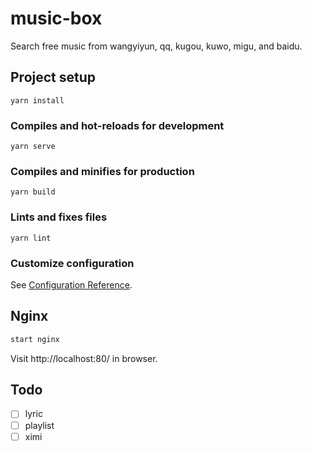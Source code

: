 # music-box
Search free music from wangyiyun, qq, kugou, kuwo, migu, and baidu.

## Project setup
```
yarn install
```

### Compiles and hot-reloads for development
```
yarn serve
```

### Compiles and minifies for production
```
yarn build
```

### Lints and fixes files
```
yarn lint
```

### Customize configuration
See [Configuration Reference](https://cli.vuejs.org/config/).

## Nginx
```bash
start nginx
```
Visit http://localhost:80/ in browser.

## Todo
- [ ] lyric
- [ ] playlist
- [ ] ximi
